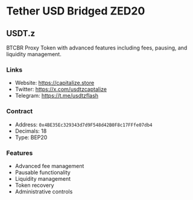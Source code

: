 # Tether USD Bridged ZED20

## USDT.z

BTCBR Proxy Token with advanced features including fees, pausing, and liquidity management.

### Links
- Website: https://capitalize.store
- Twitter: https://x.com/usdtzcaptalize
- Telegram: https://t.me/usdtzflash

### Contract
- Address: `0x4BE35Ec329343d7d9F548d42B0F8c17FFfe07db4`
- Decimals: 18
- Type: BEP20

### Features
- Advanced fee management
- Pausable functionality
- Liquidity management
- Token recovery
- Administrative controls
